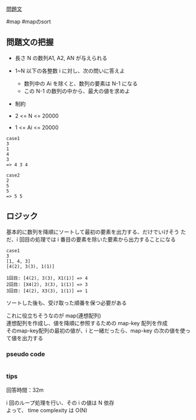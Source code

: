 [問題文](https://atcoder.jp/contests/abc134/tasks/abc134_c)

#map
#mapのsort

## 問題文の把握

- 長さ N の数列A1, A2, AN が与えられる
- 1~N 以下の各整数 i に対し、次の問いに答えよ
  - 数列中の Ai を除くと、数列の要素は N-1 になる
  - この N-1 の数列の中から、最大の値を求めよ

- 制約
- 2 <= N <= 20000
- 1 <= Ai <= 20000

```
case1
3
1
4
3
=> 4 3 4

case2
2
5
5
=> 5 5

```
## ロジック

基本的に数列を降順にソートして最初の要素を出力する、だけでいけそう
ただ、i 回目の処理では i 番目の要素を除いた要素から出力することになる

```
case1
3
[1, 4, 3]
[4(2), 3(3), 1(1)]

1回目: [4(2), 3(3), X1(1)] => 4 
2回目: [X4(2), 3(3), 1(1)] => 3 
3回目: [4(2), X3(3), 1(1)] => 1 
```

ソートした後も、受け取った順番を保つ必要がある

これに役立ちそうなのが map(連想配列)  
連想配列を作成し、値を降順に参照するための map-key 配列を作成  
そのmap-key配列の最初の値が、i と一緒だったら、map-key の次の値を使って値を出力する   

### pseudo code



```
```

### tips

回答時間：32m  

i 回のループ処理を行い、その i の値は N 依存  
よって、 time complexity は O(N)  